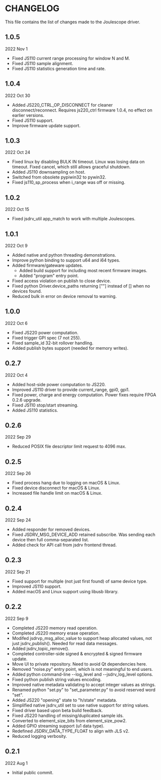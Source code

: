 
# CHANGELOG

This file contains the list of changes made to the Joulescope driver.


## 1.0.5

2022 Nov 1

* Fixed JS110 current range processing for window N and M.
* Fixed JS110 sample alignment.
* Fixed JS110 statistics generation time and rate.


## 1.0.4

2022 Oct 30

* Added JS220_CTRL_OP_DISCONNECT for cleaner disconnect/reconnect.
  Requires js220_ctrl firmware 1.0.4, no effect on earlier versions.
* Fixed JS110 support.
* Improve firmware update support.


## 1.0.3

2022 Oct 24

* Fixed linux by disabling BULK IN timeout.
  Linux was losing data on timeout.
  Fixed cancel, which still allows graceful shutdown.
* Added JS110 downsampling on host. 
* Switched from obsolete pypiwin32 to pywin32.
* Fixed js110_sp_process when i_range was off or missing. 


## 1.0.2

2022 Oct 15

* Fixed jsdrv_util app_match to work with multiple Joulescopes.


## 1.0.1

2022 Oct 9

* Added native and python threading demonstrations.
* Improve python binding to support u64 and i64 types.
* Added firmware/gateware updates. 
  * Added build support for including most recent firmware images.
  * Added "program" entry point.
* Fixed access violation on publish to close device.
* Fixed python Driver.device_paths returning [""] instead of []
  when no devices found.
* Reduced bulk in error on device removal to warning.


## 1.0.0

2022 Oct 6

* Fixed JS220 power computation.
* Fixed trigger GPI spec (7 not 255).
* Fixed sample_id 32-bit rollover handling.
* Added publish bytes support (needed for memory writes).


## 0.2.7

2022 Oct 4

* Added host-side power computation to JS220.
* Improved JS110 driver to provide current_range, gpi0, gpi1.
* Fixed power, charge and energy computation.
  Power fixes require FPGA 0.2.6 upgrade.
* Fixed JS110 stop/start streaming.
* Added JS110 statistics.


## 0.2.6

2022 Sep 29

* Reduced POSIX file descriptor limit request to 4096 max.


## 0.2.5

2022 Sep 26

* Fixed process hang due to logging on macOS & Linux.
* Fixed device disconnect for macOS & Linux.
* Increased file handle limit on macOS & Linux.


## 0.2.4

2022 Sep 24

* Added responder for removed devices.
* Fixed JSDRV_MSG_DEVICE_ADD retained subscribe.
  Was sending each device then full comma-separated list.
* Added check for API call from jsdrv frontend thread. 


## 0.2.3

2022 Sep 21

* Fixed support for multiple (not just first found) of same device type.
* Improved JS110 support.
* Added macOS and Linux support using libusb library.


## 0.2.2

2022 Sep 9

* Completed JS220 memory read operation.
* Completed JS220 memory erase operation.
* Modifed jsdrvp_msg_alloc_value to support heap allocated values, not
  just jsdrv_publish().  Needed for read data messages.
* Added jsdrv_topic_remove().
* Completed controller-side signed & encrypted & signed firmware update.
* Move UI to private repository.  Need to avoid Qt dependencies here.
* Removed "noise.py" entry point, which is not meaningful to end users.
* Added python command-line --log_level and --jsdrv_log_level options.
* Fixed python publish string values encoding.
* Improved native metadata validating to accept integer values as strings.
* Renamed python "set.py" to "set_parameter.py" to avoid reserved word "set".
* Added JS220 "opening" state to "h/state" metadata.
* Simplified native jsdrv_util set to use native support for string values. 
* Fixed driver based upon beta build feedback.
* Fixed JS220 handling of missing/duplicated sample ids.
* Converted to element_size_bits from element_size_pow2.
* Added GPIO streaming support (u1 data type).
* Redefined JSDRV_DATA_TYPE_FLOAT to align with JLS v2.
* Reduced logging verbosity.


## 0.2.1

2022 Aug 1

* Initial public commit.
